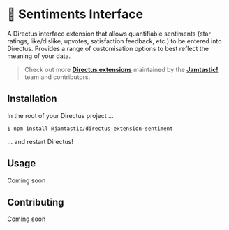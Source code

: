 # 🧩 Sentiments Interface

A Directus interface extension that allows quantifiable sentiments (star ratings, like/dislike, upvotes, satisfaction feedback, etc.) to be entered into Directus. Provides a range of customisation options to best reflect the meaning of your data.

> Check out more [**Directus extensions**](//github.com/jamtastic/directus) maintained by the [**Jamtastic!**](//jamtastic.dev) team and contributors.

## Installation

In the root of your Directus project ...

```shell
$ npm install @jamtastic/directus-extension-sentiment
```

... and restart Directus!

## Usage

Coming soon

## Contributing

Coming soon
